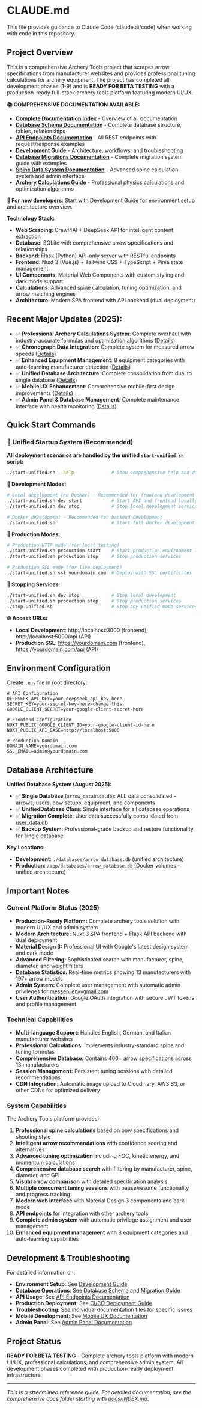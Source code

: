 # CLAUDE.md

This file provides guidance to Claude Code (claude.ai/code) when working with code in this repository.

## Project Overview

This is a comprehensive Archery Tools project that scrapes arrow specifications from manufacturer websites and provides professional tuning calculations for archery equipment. The project has completed all development phases (1-9) and is **READY FOR BETA TESTING** with a production-ready full-stack archery tools platform featuring modern UI/UX.

**📚 COMPREHENSIVE DOCUMENTATION AVAILABLE:**
- **[Complete Documentation Index](docs/INDEX.md)** - Overview of all documentation
- **[Database Schema Documentation](docs/DATABASE_SCHEMA.md)** - Complete database structure, tables, relationships
- **[API Endpoints Documentation](docs/API_ENDPOINTS.md)** - All REST endpoints with request/response examples  
- **[Development Guide](docs/DEVELOPMENT_GUIDE.md)** - Architecture, workflows, and troubleshooting
- **[Database Migrations Documentation](docs/DATABASE_MIGRATIONS.md)** - Complete migration system guide with examples
- **[Spine Data System Documentation](docs/SPINE_DATA_SYSTEM.md)** - Advanced spine calculation system and admin interface
- **[Archery Calculations Guide](docs/ARCHERY_CALCULATIONS_GUIDE.md)** - Professional physics calculations and optimization algorithms

**🚀 For new developers**: Start with [Development Guide](docs/DEVELOPMENT_GUIDE.md) for environment setup and architecture overview.

**Technology Stack:**
- **Web Scraping**: Crawl4AI + DeepSeek API for intelligent content extraction
- **Database**: SQLite with comprehensive arrow specifications and relationships  
- **Backend**: Flask (Python) API-only server with RESTful endpoints
- **Frontend**: Nuxt 3 (Vue.js) + Tailwind CSS + TypeScript + Pinia state management
- **UI Components**: Material Web Components with custom styling and dark mode support
- **Calculations**: Advanced spine calculation, tuning optimization, and arrow matching engines
- **Architecture**: Modern SPA frontend with API backend (dual deployment)

## Recent Major Updates (2025):
- ✅ **Professional Archery Calculations System**: Complete overhaul with industry-accurate formulas and optimization algorithms ([Details](docs/ARCHERY_CALCULATIONS_GUIDE.md))
- ✅ **Chronograph Data Integration**: Complete system for measured arrow speeds ([Details](docs/CHRONOGRAPH_DATA_SYSTEM.md))
- ✅ **Enhanced Equipment Management**: 8 equipment categories with auto-learning manufacturer detection ([Details](docs/ENHANCED_EQUIPMENT_MANAGEMENT.md))
- ✅ **Unified Database Architecture**: Complete consolidation from dual to single database ([Details](docs/UNIFIED_DATABASE_ARCHITECTURE.md))
- ✅ **Mobile UX Enhancement**: Comprehensive mobile-first design improvements ([Details](docs/MOBILE_UX_PHASE3_COMPLETION.md))
- ✅ **Admin Panel & Database Management**: Complete maintenance interface with health monitoring ([Details](docs/ADMIN_PANEL_DATABASE_MANAGEMENT.md))

## Quick Start Commands

### 🚀 Unified Startup System (Recommended)

**All deployment scenarios are handled by the unified `start-unified.sh` script:**

```bash
./start-unified.sh --help              # Show comprehensive help and documentation
```

**🔧 Development Modes:**
```bash
# Local development (no Docker) - Recommended for frontend development
./start-unified.sh dev start           # Start API and frontend locally
./start-unified.sh dev stop            # Stop local development services

# Docker development - Recommended for backend development  
./start-unified.sh                     # Start full Docker development environment
```

**🚀 Production Modes:**
```bash
# Production HTTP mode (for local testing)
./start-unified.sh production start    # Start production environment locally
./start-unified.sh production stop     # Stop production services

# Production SSL mode (for live deployment)
./start-unified.sh ssl yourdomain.com  # Deploy with SSL certificates
```

**🛑 Stopping Services:**
```bash
./start-unified.sh dev stop            # Stop local development
./start-unified.sh production stop     # Stop production services
./stop-unified.sh                      # Stop any unified mode services
```

**🌐 Access URLs:**
- **Local Development**: http://localhost:3000 (frontend), http://localhost:5000/api (API)
- **Production SSL**: https://yourdomain.com (frontend), https://yourdomain.com/api (API)

## Environment Configuration

Create `.env` file in root directory:
```
# API Configuration
DEEPSEEK_API_KEY=your_deepseek_api_key_here
SECRET_KEY=your-secret-key-here-change-this
GOOGLE_CLIENT_SECRET=your-google-client-secret-here

# Frontend Configuration
NUXT_PUBLIC_GOOGLE_CLIENT_ID=your-google-client-id-here
NUXT_PUBLIC_API_BASE=http://localhost:5000

# Production Domain
DOMAIN_NAME=yourdomain.com
SSL_EMAIL=admin@yourdomain.com
```

## Database Architecture

**Unified Database System (August 2025):**
- ✅ **Single Database** (`arrow_database.db`): ALL data consolidated - arrows, users, bow setups, equipment, and components
- ✅ **UnifiedDatabase Class**: Single interface for all database operations
- ✅ **Migration Complete**: User data successfully consolidated from user_data.db
- ✅ **Backup System**: Professional-grade backup and restore functionality for single database

**Key Locations:**
- **Development**: `./databases/arrow_database.db` (unified architecture)
- **Production**: `/app/databases/arrow_database.db` (Docker volumes - unified architecture)

## Important Notes

### Current Platform Status (2025)
- **Production-Ready Platform:** Complete archery tools solution with modern UI/UX and admin system
- **Modern Architecture:** Nuxt 3 SPA frontend + Flask API backend with dual deployment
- **Material Design 3:** Professional UI with Google's latest design system and dark mode
- **Advanced Filtering:** Sophisticated search with manufacturer, spine, diameter, and weight filters
- **Database Statistics:** Real-time metrics showing 13 manufacturers with 197+ arrow models
- **Admin System:** Complete user management with automatic admin privileges for messenlien@gmail.com
- **User Authentication:** Google OAuth integration with secure JWT tokens and profile management

### Technical Capabilities
- **Multi-language Support:** Handles English, German, and Italian manufacturer websites
- **Professional Calculations:** Implements industry-standard spine and tuning formulas
- **Comprehensive Database:** Contains 400+ arrow specifications across 13 manufacturers
- **Session Management:** Persistent tuning sessions with detailed recommendations
- **CDN Integration:** Automatic image upload to Cloudinary, AWS S3, or other CDNs for optimized delivery

### System Capabilities
The Archery Tools platform provides:
1. **Professional spine calculations** based on bow specifications and shooting style
2. **Intelligent arrow recommendations** with confidence scoring and alternatives  
3. **Advanced tuning optimization** including FOC, kinetic energy, and momentum calculations
4. **Comprehensive database search** with filtering by manufacturer, spine, diameter, and GPI
5. **Visual arrow comparison** with detailed specification analysis
6. **Multiple concurrent tuning sessions** with pause/resume functionality and progress tracking
7. **Modern web interface** with Material Design 3 components and dark mode
8. **API endpoints** for integration with other archery tools
9. **Complete admin system** with automatic privilege assignment and user management
10. **Enhanced equipment management** with 8 equipment categories and auto-learning capabilities

## Development & Troubleshooting

For detailed information on:
- **Environment Setup**: See [Development Guide](docs/DEVELOPMENT_GUIDE.md)
- **Database Operations**: See [Database Schema](docs/DATABASE_SCHEMA.md) and [Migration Guide](docs/DATABASE_MIGRATIONS.md)
- **API Usage**: See [API Endpoints Documentation](docs/API_ENDPOINTS.md)
- **Production Deployment**: See [CI/CD Deployment Guide](docs/CICD_DEPLOYMENT_GUIDE.md)
- **Troubleshooting**: See individual documentation files for specific issues
- **Mobile Development**: See [Mobile UX Documentation](docs/MOBILE_UX_PHASE3_COMPLETION.md)
- **Admin Panel**: See [Admin Panel Documentation](docs/ADMIN_PANEL_DATABASE_MANAGEMENT.md)

## Project Status

**READY FOR BETA TESTING** - Complete archery tools platform with modern UI/UX, professional calculations, and comprehensive admin system. All development phases completed with production-ready deployment infrastructure.

---

*This is a streamlined reference guide. For detailed documentation, see the comprehensive docs folder starting with [docs/INDEX.md](docs/INDEX.md).*